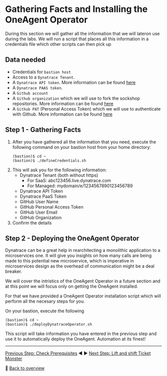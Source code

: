 # Gathering Facts and Installing the OneAgent Operator

During this section we will gather all the information that we will lateron use during the labs. We will run a script that places all this information in a credentials file which other scripts can then pick up

## Data needed
* Credentials for `bastion host`
* Access to a `Dynatrace Tenant`.
* A `Dynatrace API token`. More information can be found [here](dynatrace_api_token.md)
* A `Dynatrace PAAS token`.
* A `Github account`
* A `Github organization` which we will use to fork the sockshop repositories. More information can be found [here](github_org.md)
* A `Github PAT` (Personal Access Token) which we will use to authenticate with Github. More information can be found [here](github_pat.md)

## Step 1 - Gathering Facts

1. After you have gathered all the information that you need, execute the following command on your bastion host from your home directory:
    ```
    (bastion)$ cd ~
    (bastion)$ ./defineCredentials.sh
    ```
1. This will ask you for the following information:
    * Dynatrace Tenant (both without https)
        - For SaaS: abc123456.live.dynatrace.com
        - For Managed: mydomain/e/1234567890123456789
    * Dynatrace API Token
    * Dynatrace PaaS Token
    * GitHub User Name
    * GitHub Personal Access Token
    * GitHub User Email
    * GitHub Organization
1. Confirm the details

## Step 2 - Deploying the OneAgent Operator

Dynatrace can be a great help in rearchitecting a monolithic application to a microservices one. It will give you insights on how many calls are being made to this potential new microservice, which is imperative in microservices design as the overhead of communication might be a deal breaker.

We will cover the intristics of the OneAgent Operator in a future section and at this point we will focus only on getting the OneAgent installed.

For that we have provided a OneAgent Operator installation script which will perform all the necesary steps for you. 

On your bastion, execute the following
```
(bastion)$ cd ~
(bastion)$ ./deployDynatraceOperator.sh
```

This script will take information you have entered in the previous step and use it to automatically deploy the OneAgent. Automation at its finest!

---

[Previous Step: Check Prerequisites](../0_Check_Prerequisites) :arrow_backward: :arrow_forward: [Next Step: Lift and shift Ticket Monster](../2_Lift-and-Shift_TicketMonster)

:arrow_up_small: [Back to overview](../)
